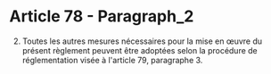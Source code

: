 # Article 78 - Paragraph_2

2. Toutes les autres mesures nécessaires pour la mise en œuvre du présent règlement peuvent être adoptées selon la procédure de réglementation visée à l'article 79, paragraphe 3.
